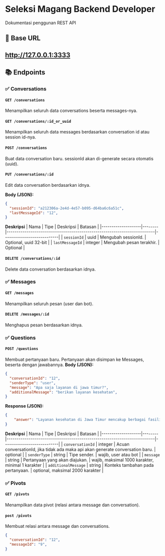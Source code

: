 # Seleksi Magang Backend Developer
Dokumentasi penggunan REST API 

## 🧭 Base URL
http://127.0.0.1:3333
---

## 📚 Endpoints

### ✅ Conversations

#### `GET /conversations`
Menampilkan seluruh data conversations beserta messages-nya.

#### `GET /conversations/:id_or_uuid`
Menampilkan seluruh data messages berdasarkan conversation id atau session id-nya.

#### `POST /conversations`
Buat data conversation baru. sessionId akan di-generate secara otomatis (uuid).

#### `PUT /conversations/:id`
Edit data conversation berdasarkan idnya.

**Body (JSON):**
```json
{
  "sessionId": "a212306a-2e4d-4e57-b095-d64ba6c6a51c",
  "lastMessageId": "12",
}
```
**Deskripsi**
| Nama               | Tipe   | Deskripsi                                                                 | Batasan                    |
|--------------------|--------|---------------------------------------------------------------------------|----------------------------|
| `sessionId`         | uuid | Mengubah sessionId.                        | Optional, uuid 32-bit     |
| `lastMessageId` | integer | Mengubah pesan terakhir.     | Optional     |

#### `DELETE /conversations/:id`
Delete data conversation berdasarkan idnya.

### ✅ Messages
#### `GET /messages`
Menampilkan seluruh pesan (user dan bot).

#### `DELETE /messages/:id`
Menghapus pesan berdasarkan idnya.

### ✅ Questions
#### `POST /questions`
Membuat pertanyaan baru. Pertanyaan akan disimpan ke Messages, beserta dengan jawabannya.
**Body (JSON):**
```json
{
  "conversationId": "12",
  "senderType": "user",
  "message": "Apa saja layanan di jawa timur?",
  "additionalMessage": "berikan layanan kesehatan",
}
```
**Response (JSON):**
```json
{
    "answer": "Layanan kesehatan di Jawa Timur mencakup berbagai fasilitas dan aplikasi yang dirancang untuk meningkatkan akses dan kualitas layanan kesehatan bagi masyarakat. Salah satu inisiatif utama adalah aplikasi Sehat Indonesia-Ku (ASIK) Imunisasi, yang menyediakan platform digital untuk pendataan, pelaksanaan, dan monitoring program imunisasi. Aplikasi ini terintegrasi dengan sistem informasi kesehatan daerah dan database kependudukan, serta menyediakan fitur-fitur seperti personalized immunization calendar, real-time vaccine tracker, dan emergency alert system.\n\nSelain itu, RSUD Dr. Soetomo di Surabaya berfungsi sebagai rumah sakit rujukan nasional yang menawarkan berbagai layanan kesehatan, termasuk pendaftaran online dan telemedicine. \n\nUntuk informasi lebih lanjut, masyarakat dapat mengakses layanan melalui platform digital terintegrasi seperti Majadigi, yang menyediakan lebih dari 36 layanan publik unggulan."
}
```
**Deskripsi**
| Nama               | Tipe   | Deskripsi                                                                 | Batasan                    |
|--------------------|--------|---------------------------------------------------------------------------|----------------------------|
| `conversationId`         | integer | Acuan conversationId, jika tidak ada maka api akan generate conversation baru.                        | optional     |
| `senderType` | string | Tipe sender.     | wajib, user atau bot     |
| `message` | string | Pertanyaan yang akan diajukan.     | wajib, maksimal 1000 karakter, minimal 1 karakter     |
| `additionalMessage` | string | Konteks tambahan pada pertanyaan.     | optional, maksimal 2000 karakter     |

### ✅ Pivots
#### `GET /pivots`
Menampilkan data pivot (relasi antara message dan conversation).

#### `post /pivots`
Membuat relasi antara message dan conversations.
```json
{
  "conversationId": "12",
  "messageId": "9",
}
```
